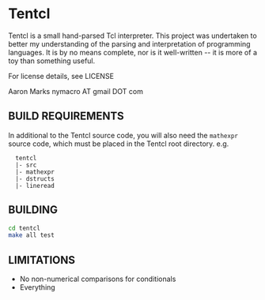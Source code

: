 # Tentcl
Tentcl is a small hand-parsed Tcl interpreter. This project was undertaken
to better my understanding of the parsing and interpretation of programming
languages. It is by no means complete, nor is it well-written -- it is more
of a toy than something useful.

For license details, see LICENSE

Aaron Marks
nymacro AT gmail DOT com

## BUILD REQUIREMENTS
In additional to the Tentcl source code, you will also need the `mathexpr`
source code, which must be placed in the Tentcl root directory. e.g.

```
  tentcl
  |- src
  |- mathexpr
  |- dstructs
  |- lineread
```

## BUILDING

```sh
cd tentcl
make all test
```

## LIMITATIONS
* No non-numerical comparisons for conditionals
* Everything

